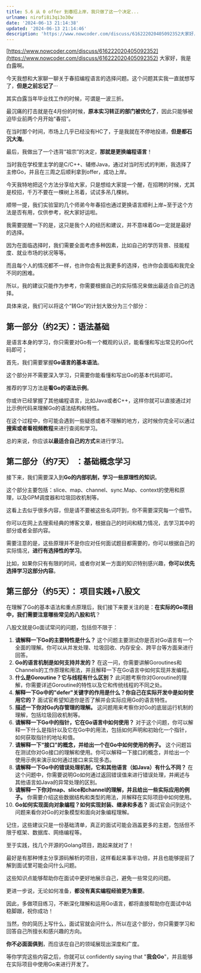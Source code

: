```yaml
---
title: 5.6 从 0 offer 到春招上岸，我只做了这一个决定...
urlname: nirofi8i3qi3o30w
date: '2024-06-13 21:14:38'
updated: '2024-06-13 21:14:46'
description: 'https://www.nowcoder.com/discuss/616222020405092352大家好，我是白露啊。 今天我想和大家聊一聊关于春招编程语言的选择问题。这个问题其实我一直就想写了，但是之前忘记了···其实白露当年毕业找工作的时候，可谓是一波三折。最沉痛的打击就是在4月份的时...'
---
```

[https://www.nowcoder.com/discuss/616222020405092352](https://www.nowcoder.com/discuss/616222020405092352)
大家好，我是白露啊。 

今天我想和大家聊一聊关于春招编程语言的选择问题。这个问题其实我一直就想写了，**但是之前忘记了**···

其实白露当年毕业找工作的时候，可谓是一波三折。

最沉痛的打击就是在4月份的时候，**原本实习转正的部门被优化了**，因此只能够被迫毕业前两个月开始“春招”。

在当时那个时间，市场上几乎已经没有HC了，于是我就在不停地投递，**但是都石沉大海**。

最后，我做出了一个违背“祖宗”的决定，**那就是更换编程语言**！

当时我在学校里主学的是C/C++、辅修Java，通过对当时形式的判断，我选择了主修Go，并且在三周之后顺利拿到offer，成功上岸。

今天我特地把这个方法分享给大家，只是想给大家提一个醒，在招聘的时候，尤其是校招，千万不要在一棵树上吊着，试试多吊几棵树。

顺带一提，我们实验室的几个师弟今年春招也通过更换语言顺利上岸~至于这个方法是否有用，仅供参考，祝大家好运啦。

我需要提醒一下的是，这只是我个人的经历和建议，并不意味着Go一定就是最好的选择。

因为在面临选择时，我们需要全面考虑多种因素，比如自己的学历背景、技能程度、就业市场的状况等等。

而且每个人的情况都不一样，也许你会有比我更多的选择，也许你会面临和我完全不同的困难。

所以，我的建议只能作为参考，你需要根据自己的实际情况来做出最适合自己的选择。 

具体来说，我们可以将这个“转Go”的计划大致分为三个部分：
## 第一部分（约2天）：语法基础
是语言本身的学习，你只需要对Go有一个概观的认识，能看懂和写出常见的Go代码即可；

首先，我们需要掌握**Go语言的基本语法**。

这个部分并不需要深入学习，只需要你能看懂和写出Go的基本代码即可。 

推荐的学习方法是**看Go的语法示例**。

你或许已经掌握了其他编程语言，比如Java或者C++，这样你就可以直接通过对比示例代码来理解Go的语法结构和特性。

在这个过程中，你可能会遇到一些疑惑或者不理解的地方，这时候你完全可以通过**搜索或者看视频教程**来进行查阅和学习。

总的来说，你应该**以最适合自己的方式**来进行学习。 

## 第二部分（约7天） ：基础概念学习
接下来，我们需要深入到**Go的内部机制，学习一些原理性的知识**。

这个部分主要包括：slice、map、channel、sync.Map、context的使用和原理，以及GPM调度器和垃圾回收机制等。 

这看上去似乎很多内容，但是请不要被这些名词吓到，你不需要深究每一个细节。

你可以在网上去搜索经典的博客文章，根据自己的时间和精力情况，去学习其中的部分或者全部内容。

 需要注意的是，这些原理并不是你应对任何面试题目都需要的，你可以根据自己的实际情况，**进行有选择性的学习**。

比如，如果你只有有限的时间，或者你对某一方面的知识特别感兴趣，**你可以优先选择学习这部分内容**。 

## 第三部分（约5天）： 项目实践+八股文
在理解了Go的基本语法和重点原理后，我们接下来要关注的是：**在实际的Go项目中，我们需要注意哪些常见的八股和坑**？ 

八股文就是Go面试常问的问题，包括但不限于：

1.  **请解释一下Go的主要特性是什么？**
这个问题主要测试你是否对Go语言有一个全面的理解。你可以从并发处理、垃圾回收、内存安全、跨平台等方面来进行回答。 
2.  **Go的语言机制是如何支持并发的？**
在这一问，你需要讲解Goroutines和Channels的工作原理和用法，并且解释一下在Go语言中如何实现并发编程。 
3.  **什么是Goroutine？它与线程有什么区别？**
此问题考察你对Goroutine的理解，你需要详述Goroutine的特性以及它和传统线程的不同之处。 
4.  **解释一下Go中的"defer"关键字的作用是什么？你自己在实际开发中是如何使用它的？**
面试官希望知道你是否了解并会实际应用Go的语言特性。 
5.  **描述一下你对Go内存管理的理解。**
这问题用来考察你对Go的底层运行机制的理解，包括垃圾回收机制等。 
6.  **请解释一下Go中的指针，它在Go语言中如何使用？**
对于这个问题，你可以解释一下什么是指针以及它在Go中的用法，包括如何声明和初始化一个指针，如何获取指针的地址和值。 
7.  **请解释一下“接口”的概念，并给出一个在Go中如何使用的例子。**
这个问题旨在测试你对Go接口的理解和使用。你可以解释一下接口的概念，并给出一个使用示例来演示如何通过接口来实现多态。 
8.  **请解释一下Go中的错误处理机制，它和其他语言（如Java）有什么不同？**
在这个问题中，你需要说明Go如何通过返回错误值来进行错误处理，并阐述与其他语言如Java的异常处理的区别。 
9.  **请解释一下你对map、slice和channel的理解，并且给出一些实际应用的例子。**
你需要介绍这些数据结构和类型的用法，并解释在实际项目中如何使用。 
10.  **Go如何实现面向对象编程？如何实现封装、继承和多态？**
面试官会问到这个问题来看你对Go的对象模型和面向对象编程理解。 

记住，这些建议只是一份基础清单，真正的面试可能会涵盖更多的主题，包括但不限于框架、数据库、网络编程等。



至于实践，找几个开源的Golang项目，跑起来就对了！

最好是有那种博主分享源码解析的项目，这样看起来事半功倍，并且也能够提前了解到面试里可能会问什么问题。

这些知识点能够帮助你在面试中更好地展示自己，避免一些常见的问题。 

更进一步说，无论如何准备，**都没有真实编程经验更为重要**。

因此，多做项目练习，不断深化理解和运用Go语言，都将直接帮助你在面试中站稳脚跟，祝你成功！

当然，你的简历上写什么，面试官就会问什么，所以在这个部分，你只需要学习和回答自己所擅长和感兴趣的方向。

**你不必面面俱到**，而应该在自己的领域展现出深度和广度。 

等你学完这些内容之后，你就可以 confidently saying that "**我会Go**"，并且能够在实际项目中使用Go来进行开发了。 
